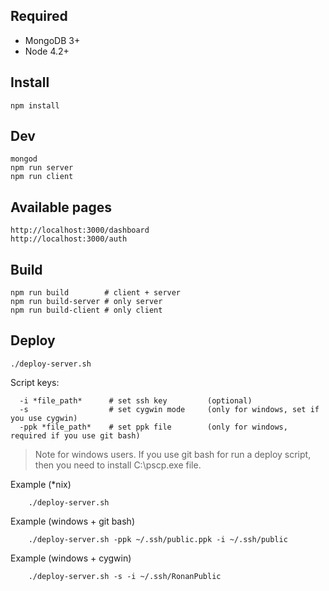 
## Required
* MongoDB 3+
* Node 4.2+

## Install
```
npm install
```

## Dev
```
mongod
npm run server
npm run client
```

## Available pages
```
http://localhost:3000/dashboard
http://localhost:3000/auth
```

## Build
```
npm run build        # client + server
npm run build-server # only server
npm run build-client # only client
```

## Deploy
```
./deploy-server.sh
```

Script keys:
```
  -i *file_path*      # set ssh key         (optional)
  -s                  # set cygwin mode     (only for windows, set if you use cygwin)
  -ppk *file_path*    # set ppk file        (only for windows, required if you use git bash)
```

> Note for windows users. If you use git bash for run a deploy script, then you need to install C:\pscp.exe file.

Example (*nix)
```
    ./deploy-server.sh
```

Example (windows + git bash)
```
    ./deploy-server.sh -ppk ~/.ssh/public.ppk -i ~/.ssh/public
```

Example (windows + cygwin)
```
    ./deploy-server.sh -s -i ~/.ssh/RonanPublic
```